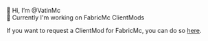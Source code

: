 👋 Hi, I’m @VatinMc  
🌱 Currently I'm working on FabricMc ClientMods  
  
If you want to request a ClientMod for FabricMc, you can do so [here](https://github.com/VatinMc/VatinMc/issues/new?assignees=&labels=request&projects=&template=mod-request.md&title=%5BMod-Request%5D+...).
<!---
VatinMc/VatinMc is a ✨ special ✨ repository because its `README.md` (this file) appears on your GitHub profile.
You can click the Preview link to take a look at your changes.
--->
